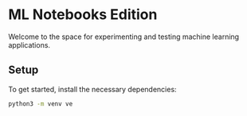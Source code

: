 ML Notebooks Edition
==========================

Welcome to the space for experimenting and testing machine learning applications.

Setup
-----

To get started, install the necessary dependencies:

```bash
python3 -m venv ve